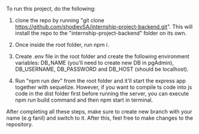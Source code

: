 To run this project, do the following:

1. clone the repo by running "git clone https://github.com/shodievSA/internship-project-backend.git". This will install the repo to the "internship-project-backend" folder on its own.

2. Once inside the root folder, run npm i.

3. Create .env file in the root folder and create the following environment variables: DB_NAME (you'll need to create new DB in pgAdmin), DB_USERNAME, DB_PASSWORD and DB_HOST (should be localhost).

4. Run "npm run dev" from the root folder and it'll start the express app together with sequelize. However, if you want to compile ts code into js code in the dist folder first before running the server, you can execute npm run build command and then npm start in terminal.

After completing all these steps, make sure to create new branch with your name (e.g fanil) and switch to it. After this, feel free to make changes to the repository.